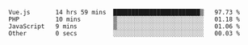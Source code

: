 <!--START_SECTION:waka-->

```text
Vue.js       14 hrs 59 mins  ████████████████████████▒   97.73 %
PHP          10 mins         ▒░░░░░░░░░░░░░░░░░░░░░░░░   01.18 %
JavaScript   9 mins          ▒░░░░░░░░░░░░░░░░░░░░░░░░   01.06 %
Other        0 secs          ░░░░░░░░░░░░░░░░░░░░░░░░░   00.03 %
```

<!--END_SECTION:waka-->
